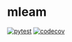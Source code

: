 # mleam

[![pytest](https://github.com/hauser-group/mleam/actions/workflows/pytest.yaml/badge.svg)](https://github.com/hauser-group/mleam/actions/workflows/pytest.yaml)
[![codecov](https://codecov.io/gh/hauser-group/mleam/graph/badge.svg?token=UUZ11ROHKC)](https://codecov.io/gh/hauser-group/mleam)

